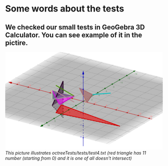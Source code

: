 # Some words about the tests

## We checked our small tests in GeoGebra 3D Calculator. You can see example of it in the pictire.

![Screenshot](../pics/test4.png)
*This picture illustrates octreeTests/tests/test4.txt (red triangle has 11 number (starting from 0) and it is one of all doesn't intersect)*